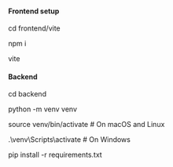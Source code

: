 #### Frontend setup 
cd frontend/vite 

npm i 

vite 

#### Backend 

cd backend

python -m venv venv

source venv/bin/activate  # On macOS and Linux

.\venv\Scripts\activate  # On Windows

pip install -r requirements.txt

